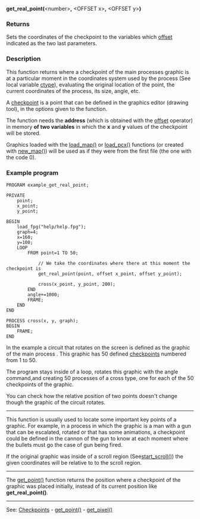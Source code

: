 **get_real_point(**&lt;number&gt;**,** &lt;OFFSET x&gt;**,** &lt;OFFSET y&gt;**)**

### Returns

Sets the coordinates of the checkpoint to the variables which
[offset](offset.md) indicated as the two last parameters.

### Description

This function returns where a checkpoint of the main processes graphic
is at a particular moment in the coordinates system used by
the process (See local variable [ctype](local_ctype.md)), evaluating the
original location of the point, the current coordinates of the
process, its size, angle, etc.

A [checkpoint](control_pointsdot.md) is a point that can be defined in the graphics 
editor (drawing tool), in the options given to the function.

The function needs the **address** (which is obtained with the [offset](offset.md) operator)
in memory **of two variables** in which the **x** and **y** values of the checkpoint will
be stored.

Graphics loaded with the [load_map()](load_map()_forward_slash_load_pcx().md) or [load_pcx()](load_map()_forward_slash_load_pcx().md) functions
(or created with [new_map()](new_map().md)) will be used as if they were from the first
file (the one with the code 0).

### Example program
```
PROGRAM example_get_real_point;

PRIVATE
    point;
    x_point;
    y_point;

BEGIN
    load_fpg("help/help.fpg");
    graph=4;
    x=160;
    y=100;
    LOOP
        FROM point=1 TO 50;

            // We take the coordinates where there at this moment the checkpoint is
            get_real_point(point, offset x_point, offset y_point);

            cross(x_point, y_point, 200);
        END
        angle+=1000;
        FRAME;
    END
END

PROCESS cross(x, y, graph);
BEGIN
    FRAME;
END
```


In the example a circuit that rotates on the screen is defined as the graphic of the 
main process . This graphic has 50 defined [checkpoints](control_pointsdot.md) numbered from 1 to 50.

The program stays inside of a loop, rotates this graphic
with the angle command,and creating 50 processes
of a cross type, one for each of the 50 checkpoints of the graphic.

You can check how the relative position of two points doesn't change
though the graphic of the circuit rotates.

---------------------------------------


This function is usually used to locate some important key points of a graphic.
For example, in a process in which the graphic is a man with a gun that can
be escalated, rotated or that has some animations, a checkpoint could be defined
in the cannon of the gun to know at each moment where the bullets must go the case
of gun being fired.

If the original graphic was inside of a scroll region 
(See[start_scroll()](start_scroll().md)) the given coordinates will be relative to
to the scroll region.

---------------------------------------


The [get_point()](get_point().md) function returns the position where a checkpoint of
the graphic was placed initially, instead of its current position
like **get_real_point()**.

---------------------------------------
See: [Checkpoints](control_pointsdot.md) - [get_point()](get_point().md) - [get_pixel()](get_pixel().md)

